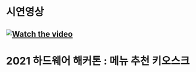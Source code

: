 # 시연영상
[![Watch the video](https://img.youtube.com/vi/yjWj_VPAHco/hqdefault.jpg)](https://www.youtube.com/watch?v=yjWj_VPAHco)
-------------------------
# 2021 하드웨어 해커톤 : 메뉴 추천 키오스크
